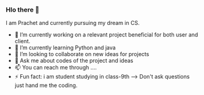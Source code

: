 ### Hlo there 👋
     
 I am Prachet and currently pursuing my dream in CS.


- 🔭 I’m currently working on a relevant project beneficial for both user and client.
- 🌱 I’m currently learning Python and java
- 👯 I’m looking to collaborate on new ideas for projects
- 💬 Ask me about codes of the project and ideas
- 📫 You can reach me through ....
- ⚡ Fun fact: i am student studying in class-9th
--> Don't ask questions just hand me the coding.
